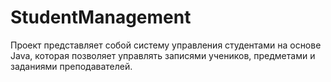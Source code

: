 # StudentManagement
Проект представляет собой систему управления студентами на основе Java, которая позволяет управлять записями учеников, предметами и заданиями преподавателей.
